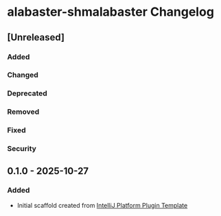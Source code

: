 <!-- Keep a Changelog guide -> https://keepachangelog.com -->

# alabaster-shmalabaster Changelog

## [Unreleased]

### Added

### Changed

### Deprecated

### Removed

### Fixed

### Security

## 0.1.0 - 2025-10-27
### Added
- Initial scaffold created from [IntelliJ Platform Plugin Template](https://github.com/JetBrains/intellij-platform-plugin-template)
